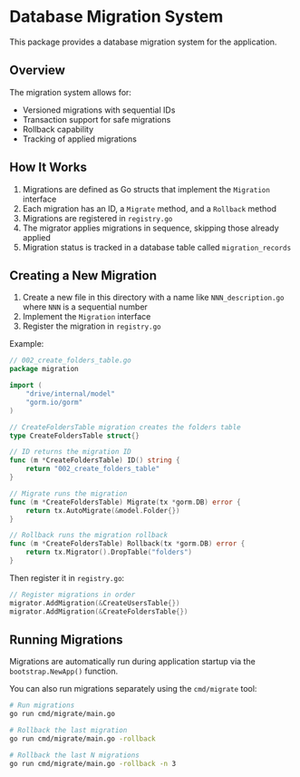 # Database Migration System

This package provides a database migration system for the application.

## Overview

The migration system allows for:
- Versioned migrations with sequential IDs
- Transaction support for safe migrations
- Rollback capability
- Tracking of applied migrations

## How It Works

1. Migrations are defined as Go structs that implement the `Migration` interface
2. Each migration has an ID, a `Migrate` method, and a `Rollback` method
3. Migrations are registered in `registry.go`
4. The migrator applies migrations in sequence, skipping those already applied
5. Migration status is tracked in a database table called `migration_records`

## Creating a New Migration

1. Create a new file in this directory with a name like `NNN_description.go` where `NNN` is a sequential number
2. Implement the `Migration` interface
3. Register the migration in `registry.go`

Example:

```go
// 002_create_folders_table.go
package migration

import (
	"drive/internal/model"
	"gorm.io/gorm"
)

// CreateFoldersTable migration creates the folders table
type CreateFoldersTable struct{}

// ID returns the migration ID
func (m *CreateFoldersTable) ID() string {
	return "002_create_folders_table"
}

// Migrate runs the migration
func (m *CreateFoldersTable) Migrate(tx *gorm.DB) error {
	return tx.AutoMigrate(&model.Folder{})
}

// Rollback runs the migration rollback
func (m *CreateFoldersTable) Rollback(tx *gorm.DB) error {
	return tx.Migrator().DropTable("folders")
}
```

Then register it in `registry.go`:

```go
// Register migrations in order
migrator.AddMigration(&CreateUsersTable{})
migrator.AddMigration(&CreateFoldersTable{})
```

## Running Migrations

Migrations are automatically run during application startup via the `bootstrap.NewApp()` function.

You can also run migrations separately using the `cmd/migrate` tool:

```bash
# Run migrations
go run cmd/migrate/main.go

# Rollback the last migration
go run cmd/migrate/main.go -rollback

# Rollback the last N migrations
go run cmd/migrate/main.go -rollback -n 3
``` 